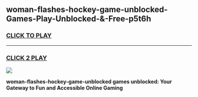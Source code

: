 
## woman-flashes-hockey-game-unblocked-Games-Play-Unblocked-&-Free-p5t6h
<h3>
<a href="https://premium76.site?title=woman-flashes-hockey-game-unblocked&ref=24A">CLICK TO PLAY</a></h3>
<hr>

<h3>
<a href="https://premium76.site?title=woman-flashes-hockey-game-unblocked&ref=24A">CLICK 2 PLAY</a>
  
</h3>

<a href="https://premium76.site?title=woman-flashes-hockey-game-unblocked&ref=24A"><img src="https://clearcache.store/games.png"></a>


**woman-flashes-hockey-game-unblocked games unblocked: Your Gateway to Fun and Accessible Online Gaming**
